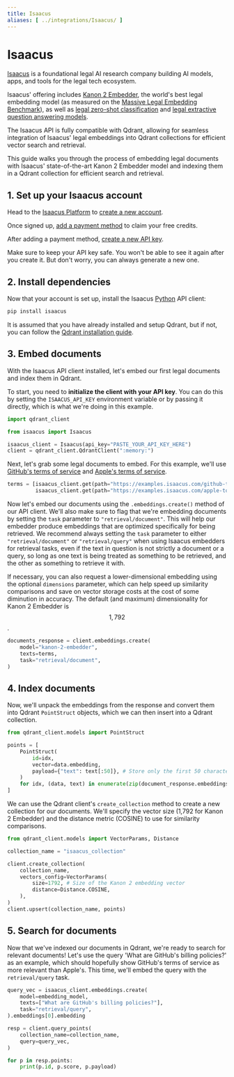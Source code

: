```yaml
---
title: Isaacus
aliases: [ ../integrations/Isaacus/ ]
---
```


# Isaacus

[Isaacus](https://isaacus.com/) is a foundational legal AI research company building AI models, apps, and tools for the legal tech ecosystem.

Isaacus' offering includes [Kanon 2 Embedder](https://isaacus.com/blog/introducing-kanon-2-embedder), the world's best legal embedding model (as measured on the [Massive Legal Embedding Benchmark](https://isaacus.com/blog/introducing-mleb)), as well as [legal zero-shot classification](https://docs.isaacus.com/models/introduction#universal-classification) and [legal extractive question answering models](https://docs.isaacus.com/models/introduction#answer-extraction).

The Isaacus API is fully compatible with Qdrant, allowing for seamless integration of Isaacus' legal embeddings into Qdrant collections for efficient vector search and retrieval.

This guide walks you through the process of embedding legal documents with Isaacus' state-of-the-art Kanon 2 Embedder model and indexing them in a Qdrant collection for efficient search and retrieval.

## 1. Set up your Isaacus account

Head to the [Isaacus Platform](https://platform.isaacus.com/accounts/signup/) to [create a new account](https://platform.isaacus.com/accounts/signup/).

Once signed up, [add a payment method](https://platform.isaacus.com/billing/) to claim your free credits.

After adding a payment method, [create a new API key](https://platform.isaacus.com/users/api-keys/).

Make sure to keep your API key safe. You won't be able to see it again after you create it. But don't worry, you can always generate a new one.

## 2. Install dependencies

Now that your account is set up, install the Isaacus [Python](https://pypi.org/project/isaacus/) API client:

```bash
pip install isaacus
```

It is assumed that you have already installed and setup Qdrant, but if not, you can follow the [Qdrant installation guide](https://qdrant.tech/documentation/quickstart/).

## 3. Embed documents

With the Isaacus API client installed, let's embed our first legal documents and index them in Qdrant.

To start, you need to **initialize the client with your API key**. You can do this by setting the `ISAACUS_API_KEY` environment variable or by passing it directly, which is what we're doing in this example.

```python
import qdrant_client

from isaacus import Isaacus

isaacus_client = Isaacus(api_key="PASTE_YOUR_API_KEY_HERE")
client = qdrant_client.QdrantClient(":memory:")
```

Next, let's grab some legal documents to embed. For this example, we'll use [GitHub's terms of service](https://github.com/terms) and [Apple's terms of service](https://www.apple.com/legal/internet-services/terms/site.html).

```python
terms = [isaacus_client.get(path="https://examples.isaacus.com/github-tos.md", cast_to=str), 
         isaacus_client.get(path="https://examples.isaacus.com/apple-tos.md", cast_to=str)]
```

Now let's embed our documents using the `.embeddings.create()` method of our API client. We'll also make sure to flag that we're embedding documents by setting the `task` parameter to `"retrieval/document"`. This will help our embedder produce embeddings that are optimized specifically for being retrieved. We recommend always setting the `task` parameter to either `"retrieval/document"` or `"retrieval/query"` when using Isaacus embedders for retrieval tasks, even if the text in question is not strictly a document or a query, so long as one text is being treated as something to be retrieved, and the other as something to retrieve it with.

If necessary, you can also request a lower-dimensional embedding using the optional `dimensions` parameter, which can help speed up similarity comparisons and save on vector storage costs at the cost of some diminution in accuracy. The default (and maximum) dimensionality for Kanon 2 Embedder is $$1,792$$.

```python
documents_response = client.embeddings.create(
    model="kanon-2-embedder",
    texts=terms,
    task="retrieval/document",
)
```

## 4. Index documents
Now, we'll unpack the embeddings from the response and convert them into Qdrant `PointStruct` objects, which we can then insert into a Qdrant collection.

```python
from qdrant_client.models import PointStruct

points = [
    PointStruct(
        id=idx,
        vector=data.embedding,
        payload={"text": text[:50]}, # Store only the first 50 characters of the text for the sake of brevity.
    )
    for idx, (data, text) in enumerate(zip(document_response.embeddings, terms))
]
```

We can use the Qdrant client's `create_collection` method to create a new collection for our documents. We'll specify the vector size (1,792 for Kanon 2 Embedder) and the distance metric (COSINE) to use for similarity comparisons.

```python
from qdrant_client.models import VectorParams, Distance

collection_name = "isaacus_collection"

client.create_collection(
    collection_name,
    vectors_config=VectorParams(
        size=1792, # Size of the Kanon 2 embedding vector
        distance=Distance.COSINE,
    ),
)
client.upsert(collection_name, points)
```

## 5. Search for documents
Now that we've indexed our documents in Qdrant, we're ready to search for relevant documents! Let's use the query 'What are GitHub's billing policies?' as an example, which should hopefully show GitHub's terms of service as more relevant than Apple's. This time, we'll embed the query with the `retrieval/query` task.

```python
query_vec = isaacus_client.embeddings.create(
    model=embedding_model,
    texts=["What are GitHub's billing policies?"],
    task="retrieval/query",
).embeddings[0].embedding

resp = client.query_points(
    collection_name=collection_name,
    query=query_vec,     
)

for p in resp.points:
    print(p.id, p.score, p.payload)
```
